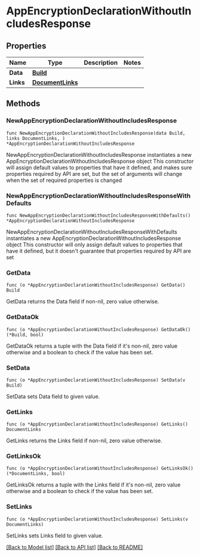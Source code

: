 # AppEncryptionDeclarationWithoutIncludesResponse

## Properties

Name | Type | Description | Notes
------------ | ------------- | ------------- | -------------
**Data** | [**Build**](Build.md) |  | 
**Links** | [**DocumentLinks**](DocumentLinks.md) |  | 

## Methods

### NewAppEncryptionDeclarationWithoutIncludesResponse

`func NewAppEncryptionDeclarationWithoutIncludesResponse(data Build, links DocumentLinks, ) *AppEncryptionDeclarationWithoutIncludesResponse`

NewAppEncryptionDeclarationWithoutIncludesResponse instantiates a new AppEncryptionDeclarationWithoutIncludesResponse object
This constructor will assign default values to properties that have it defined,
and makes sure properties required by API are set, but the set of arguments
will change when the set of required properties is changed

### NewAppEncryptionDeclarationWithoutIncludesResponseWithDefaults

`func NewAppEncryptionDeclarationWithoutIncludesResponseWithDefaults() *AppEncryptionDeclarationWithoutIncludesResponse`

NewAppEncryptionDeclarationWithoutIncludesResponseWithDefaults instantiates a new AppEncryptionDeclarationWithoutIncludesResponse object
This constructor will only assign default values to properties that have it defined,
but it doesn't guarantee that properties required by API are set

### GetData

`func (o *AppEncryptionDeclarationWithoutIncludesResponse) GetData() Build`

GetData returns the Data field if non-nil, zero value otherwise.

### GetDataOk

`func (o *AppEncryptionDeclarationWithoutIncludesResponse) GetDataOk() (*Build, bool)`

GetDataOk returns a tuple with the Data field if it's non-nil, zero value otherwise
and a boolean to check if the value has been set.

### SetData

`func (o *AppEncryptionDeclarationWithoutIncludesResponse) SetData(v Build)`

SetData sets Data field to given value.


### GetLinks

`func (o *AppEncryptionDeclarationWithoutIncludesResponse) GetLinks() DocumentLinks`

GetLinks returns the Links field if non-nil, zero value otherwise.

### GetLinksOk

`func (o *AppEncryptionDeclarationWithoutIncludesResponse) GetLinksOk() (*DocumentLinks, bool)`

GetLinksOk returns a tuple with the Links field if it's non-nil, zero value otherwise
and a boolean to check if the value has been set.

### SetLinks

`func (o *AppEncryptionDeclarationWithoutIncludesResponse) SetLinks(v DocumentLinks)`

SetLinks sets Links field to given value.



[[Back to Model list]](../README.md#documentation-for-models) [[Back to API list]](../README.md#documentation-for-api-endpoints) [[Back to README]](../README.md)


